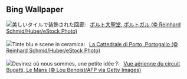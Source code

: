## Bing Wallpaper
![](https://www.bing.com/th?id=OHR.PortugalDay_JA-JP0015831815_UHD.jpg&w=1000)美しいタイルで装飾された回廊:&nbsp;&ensp;[ポルト大聖堂, ポルトガル (© Reinhard Schmid/Huber/eStock Photo)](https://www.bing.com/th?id=OHR.PortugalDay_JA-JP0015831815_UHD.jpg)
<br><br/>
![](https://www.bing.com/th?id=OHR.PortugalDay_IT-IT6704188860_UHD.jpg&w=1000)Tinte blu e scene in ceramica:&nbsp;&ensp;[La Cattedrale di Porto, Portogallo (© Reinhard Schmid/Huber/eStock Photo)](https://www.bing.com/th?id=OHR.PortugalDay_IT-IT6704188860_UHD.jpg)
<br><br/>
![](https://www.bing.com/th?id=OHR.LeMansCentenary_FR-FR2969423081_UHD.jpg&w=1000)Devinez où nous sommes, une petite idée ?:&nbsp;&ensp;[Vue aérienne du circuit Bugatti, Le Mans (© Lou Benoist/AFP via Getty Images)](https://www.bing.com/th?id=OHR.LeMansCentenary_FR-FR2969423081_UHD.jpg)
<br><br/>
